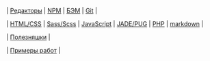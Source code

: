 <p>
  | <a href="readme/Editors.md">Редакторы</a>
  | <a href="readme/NPM.md">NPM</a>
  | <a href="readme/БЭМ.md">БЭМ</a>
  | <a href="readme/Git.md">Git</a>
  |
</p>

<p>
  | <a href="readme/HTML-CSS.md">HTML/CSS</a>
  | <a href="readme/Sass.md">Sass/Scss</a>
  | <a href="readme/JavaScript.md">JavaScript</a>
  | <a href="readme/JADE-PUG.md">JADE/PUG</a>
  | <a href="readme/PHP.md">PHP</a>
  | <a href="readme/markdown.md">markdown</a>
  |
<p>

<p>
  | <a href="readme/Useful.md">Полезняшки</a>
  |
</p> 

<p>
  | <a href="readme/Examples.md">Примеры работ</a>
  |
</p> 
